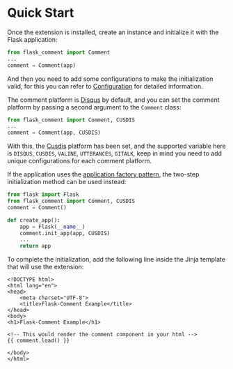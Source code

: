 # Quick Start

Once the extension is installed, create an instance and initialize it with the 
Flask application:

```py
from flask_comment import Comment
...
comment = Comment(app)
```

And then you need to add some configurations to make the initialization valid, for this you can refer to [Configuration](configuration.md) for detailed information.

The comment platform is [Disqus](https://disqus.com) by default, and you can set the comment platform by passing a second argument to the `Comment` class:

```py
from flask_comment import Comment, CUSDIS
...
comment = Comment(app, CUSDIS)
```

With this, the [Cusdis](https://cusdis.com) platform has been set, and the supported variable here is `DISQUS`, `CUSDIS`, `VALINE`, `UTTERANCES`, `GITALK`, keep in mind you need to add unique configurations for each comment platform.

If the application uses the [application factory pattern](https://flask.palletsprojects.com/en/latest/patterns/appfactories/), 
the two-step initialization method can be used instead:

```py
from flask import Flask
from flask_comment import Comment, CUSDIS
comment = Comment()

def create_app():
    app = Flask(__name__)
    comment.init_app(app, CUSDIS)
    ...
    return app
```

To complete the initialization, add the following line inside the Jinja template that will use the extension:

```jinja
<!DOCTYPE html>
<html lang="en">
<head>
    <meta charset="UTF-8">
    <title>Flask-Comment Example</title>
</head>
<body>
<h1>Flask-Comment Example</h1>

<!-- This would render the comment component in your html -->
{{ comment.load() }}

</body>
</html>
```